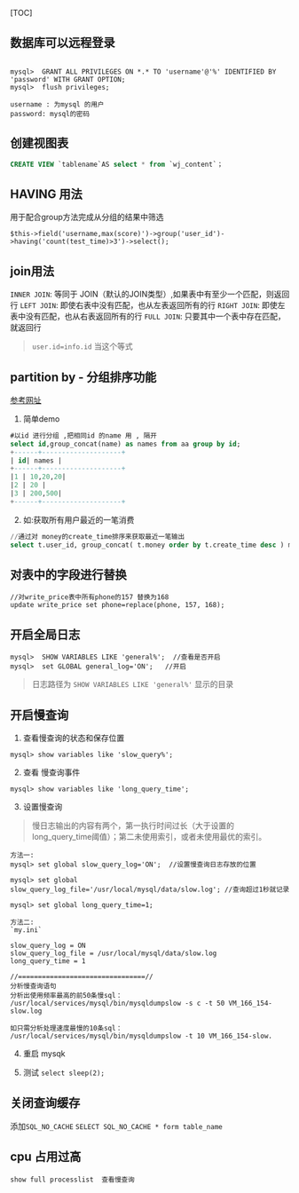 [TOC]

## 数据库可以远程登录
```

mysql>  GRANT ALL PRIVILEGES ON *.* TO 'username'@'%' IDENTIFIED BY 'password' WITH GRANT OPTION;
mysql>  flush privileges;

username : 为mysql 的用户
password: mysql的密码
```

## 创建视图表
```sql
CREATE VIEW `tablename`AS select * from `wj_content`；
```


## HAVING 用法
用于配合group方法完成从分组的结果中筛选

`$this->field('username,max(score)')->group('user_id')->having('count(test_time)>3')->select(); `

## join用法
`INNER JOIN`: 等同于 JOIN（默认的JOIN类型）,如果表中有至少一个匹配，则返回行
`LEFT JOIN`: 即使右表中没有匹配，也从左表返回所有的行
`RIGHT JOIN`: 即使左表中没有匹配，也从右表返回所有的行
`FULL JOIN`: 只要其中一个表中存在匹配，就返回行

> `user.id=info.id`  当这个等式


## partition by  -  分组排序功能
[参考网址](https://www.cnblogs.com/zhwbqd/p/4205821.html)
1. 简单demo
```sql
#以id 进行分组 ,把相同id 的name 用 , 隔开
select id,group_concat(name) as names from aa group by id;
+------+--------------------+
| id| names |
+------+--------------------+
|1 | 10,20,20|
|2 | 20 |
|3 | 200,500|
+------+--------------------+

```


2. 如:获取所有用户最近的一笔消费
```sql
//通过对 money的create_time排序来获取最近一笔输出
select t.user_id, group_concat( t.money order by t.create_time desc ) moneys ... group by t.user_id
```
## 对表中的字段进行替换
```
//对write_price表中所有phone的157 替换为168
update write_price set phone=replace(phone, 157, 168);
```

## 开启全局日志
```
mysql>  SHOW VARIABLES LIKE 'general%';  //查看是否开启
mysql>  set GLOBAL general_log='ON';   //开启
```
> 日志路径为  `SHOW VARIABLES LIKE 'general%'` 显示的目录


## 开启慢查询

1. 查看慢查询的状态和保存位置
```
mysql> show variables like 'slow_query%';
```

2. 查看 慢查询事件
```
mysql> show variables like 'long_query_time';
```

3. 设置慢查询

> 慢日志输出的内容有两个，第一执行时间过长（大于设置的long_query_time阈值）；第二未使用索引，或者未使用最优的索引。

    方法一:
    mysql> set global slow_query_log='ON';  //设置慢查询日志存放的位置

    mysql> set global slow_query_log_file='/usr/local/mysql/data/slow.log'; //查询超过1秒就记录

    mysql> set global long_query_time=1;

    方法二:
    `my.ini`
    
    slow_query_log = ON
    slow_query_log_file = /usr/local/mysql/data/slow.log
    long_query_time = 1
    
   	//================================//
	分析慢查询语句
    分析出使用频率最高的前50条慢sql：
    /usr/local/services/mysql/bin/mysqldumpslow -s c -t 50 VM_166_154-slow.log

    如只需分析处理速度最慢的10条sql：
    /usr/local/services/mysql/bin/mysqldumpslow -t 10 VM_166_154-slow.
    

4. 重启 mysqk

5. 测试
`select sleep(2);`


## 关闭查询缓存
添加`SQL_NO_CACHE`
`SELECT SQL_NO_CACHE * form table_name`

## cpu 占用过高
`show full processlist  查看慢查询` 

